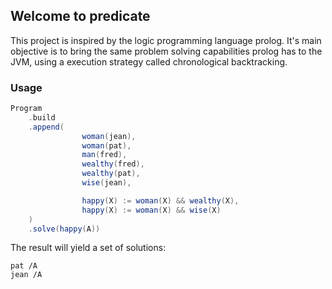 ## Welcome to predicate

This project is inspired by the logic programming language prolog. It's main objective is to bring the same problem solving capabilities prolog has to the JVM, using a execution strategy called chronological backtracking. 

### Usage

```scala
Program
    .build
    .append(
                woman(jean),
                woman(pat),
                man(fred),
                wealthy(fred),
                wealthy(pat),
                wise(jean),

                happy(X) := woman(X) && wealthy(X),
                happy(X) := woman(X) && wise(X)
    )
    .solve(happy(A))

```

The result will yield a set of solutions:

```
pat /A
jean /A
```